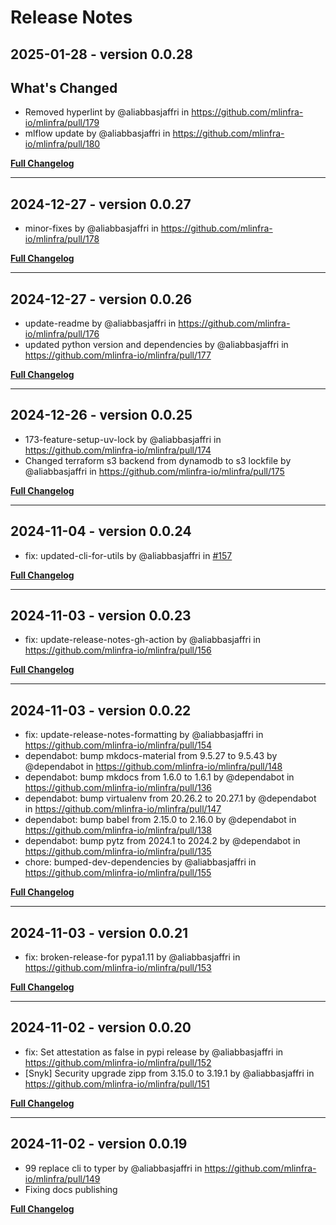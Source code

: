 # Release Notes

## 2025-01-28 - version 0.0.28
## What's Changed
* Removed hyperlint by @aliabbasjaffri in https://github.com/mlinfra-io/mlinfra/pull/179
* mlflow update by @aliabbasjaffri in https://github.com/mlinfra-io/mlinfra/pull/180

[**Full Changelog**](https://github.com/mlinfra-io/mlinfra/compare/0.0.27...0.0.28)

---

## 2024-12-27 - version 0.0.27
* minor-fixes by @aliabbasjaffri in https://github.com/mlinfra-io/mlinfra/pull/178


[**Full Changelog**](https://github.com/mlinfra-io/mlinfra/compare/0.0.26...0.0.27)

---

## 2024-12-27 - version 0.0.26

* update-readme by @aliabbasjaffri in https://github.com/mlinfra-io/mlinfra/pull/176
* updated python version and dependencies by @aliabbasjaffri in https://github.com/mlinfra-io/mlinfra/pull/177


[**Full Changelog**](https://github.com/mlinfra-io/mlinfra/compare/0.0.25...0.0.26)

---

## 2024-12-26 - version 0.0.25

* 173-feature-setup-uv-lock by @aliabbasjaffri in https://github.com/mlinfra-io/mlinfra/pull/174
* Changed terraform s3 backend from dynamodb to s3 lockfile by @aliabbasjaffri in https://github.com/mlinfra-io/mlinfra/pull/175


[**Full Changelog**](https://github.com/mlinfra-io/mlinfra/compare/0.0.24...0.0.25)

---

## 2024-11-04 - version 0.0.24

* fix: updated-cli-for-utils by @aliabbasjaffri in [#157](https://github.com/mlinfra-io/mlinfra/pull/157)


[**Full Changelog**](https://github.com/mlinfra-io/mlinfra/compare/0.0.23...0.0.24)

---

## 2024-11-03 - version 0.0.23

* fix: update-release-notes-gh-action by @aliabbasjaffri in https://github.com/mlinfra-io/mlinfra/pull/156


[**Full Changelog**](https://github.com/mlinfra-io/mlinfra/compare/0.0.22...0.0.23)

---

## 2024-11-03 - version 0.0.22

* fix: update-release-notes-formatting by @aliabbasjaffri in https://github.com/mlinfra-io/mlinfra/pull/154
* dependabot: bump mkdocs-material from 9.5.27 to 9.5.43 by @dependabot in https://github.com/mlinfra-io/mlinfra/pull/148
* dependabot: bump mkdocs from 1.6.0 to 1.6.1 by @dependabot in https://github.com/mlinfra-io/mlinfra/pull/136
* dependabot: bump virtualenv from 20.26.2 to 20.27.1 by @dependabot in https://github.com/mlinfra-io/mlinfra/pull/147
* dependabot: bump babel from 2.15.0 to 2.16.0 by @dependabot in https://github.com/mlinfra-io/mlinfra/pull/138
* dependabot: bump pytz from 2024.1 to 2024.2 by @dependabot in https://github.com/mlinfra-io/mlinfra/pull/135
* chore: bumped-dev-dependencies by @aliabbasjaffri in https://github.com/mlinfra-io/mlinfra/pull/155


[**Full Changelog**](https://github.com/mlinfra-io/mlinfra/compare/0.0.21...0.0.22)

---

## 2024-11-03 - version 0.0.21

* fix: broken-release-for pypa1.11 by @aliabbasjaffri in https://github.com/mlinfra-io/mlinfra/pull/153


[**Full Changelog**](https://github.com/mlinfra-io/mlinfra/compare/0.0.20...0.0.21)

---

## 2024-11-02 - version 0.0.20

* fix: Set attestation as false in pypi release by @aliabbasjaffri in https://github.com/mlinfra-io/mlinfra/pull/152
* [Snyk] Security upgrade zipp from 3.15.0 to 3.19.1 by @aliabbasjaffri in https://github.com/mlinfra-io/mlinfra/pull/151


[**Full Changelog**](https://github.com/mlinfra-io/mlinfra/compare/0.0.19...0.0.20)

---

##  2024-11-02 - version 0.0.19

* 99 replace cli to typer by @aliabbasjaffri in https://github.com/mlinfra-io/mlinfra/pull/149
* Fixing docs publishing


[**Full Changelog**](https://github.com/mlinfra-io/mlinfra/compare/0.0.18...0.0.19)
